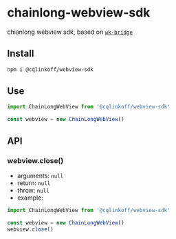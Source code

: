 # chainlong-webview-sdk

chianlong webview sdk, based on [`wk-bridge`](https://github.com/cqlinkoff/wk-bridge)

## Install

```bash
npm i @cqlinkoff/webview-sdk
```

## Use

```js
import ChainLongWebView from '@cqlinkoff/webview-sdk'

const webview = new ChainLongWebView()
```

## API

### webview.close()
  - arguments: `null`
  - return: `null`
  - throw: `null`
  - example:
  ```js
  import ChainLongWebView from '@cqlinkoff/webview-sdk'

  const webview = new ChainLongWebView()
  webview.close()
  ```

